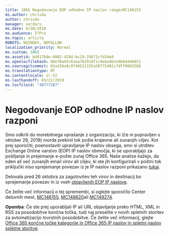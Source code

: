 ```yaml
---
title: 1065 Negodovanje EOP odhodne IP naslov rangesMC146155
ms.author: chrisda
author: chrisda
manager: serdars
ms.date: 9/28/2018
ms.audience: ITPro
ms.topic: article
ROBOTS: NOINDEX, NOFOLLOW
localization_priority: Normal
ms.custom: 1065
ms.assetid: bd41784e-8002-428d-bc19-25671cfd34e8
ms.openlocfilehash: 0def0a93c61ea762918f1c9e6edb2e9b04446851
ms.sourcegitcommit: 03a156a9c9740521155a30775492c7dff0982588
ms.translationtype: MT
ms.contentlocale: sl-SI
ms.lasthandoff: 03/22/2019
ms.locfileid: "30777287"
---
```

# <a name="deprecation-of-eop-outbound-ip-address-ranges"></a>Negodovanje EOP odhodne IP naslov razponi

Smo odkrili do morebitnega vprašanje z organizacijo, ki (če ni popravljen s oktober 26, 2018) morda prekinil tok pošte krajevne ali zunanjih ciljev. Kot prej sporočiti, poenostaviti upravljanje IP naslov obsega, smo si utrditev Exchange Online varstvo (EOP) IP naslov območja, ki se uporabljajo za pošiljanje in prejemanje e-pošte zunaj Office 365. Naše analize kažejo, da eden ali več zunanjih email virov ali ciljev, ki ste jih konfigurirali v poštni tok priključki niso sprejemanje povezav iz je IP naslov razponi prikazano [tukaj](https://docs.microsoft.com/office365/SecurityCompliance/eop/exchange-online-protection-ip-addresses).
  
Delovala pred 26 oktobra za zagotovitev teh virov in destinacij bo sprejemanje povezav in iz vseh [objavljenih EOP IP naslove](https://docs.microsoft.com/office365/SecurityCompliance/eop/exchange-online-protection-ip-addresses).
  
Če želite več informacij o tej spremembi, si oglejte sporočilo Center delovnih mest, [MC146155](https://portal.office.com/AdminPortal/home?switchtomodern=true#/MessageCenter?id=MC146155), [MC148620](https://portal.office.com/AdminPortal/home?switchtomodern=true#/MessageCenter?id=MC148620)ali [MC149274](https://portal.office.com/AdminPortal/home?switchtomodern=true#/MessageCenter?id=MC149274).
  
 **Opomba**: Če ste prej uporabljali IP ali URL objavljanje preko HTML, XML in RSS za posodobitve končna točka, tudi naj preselite v novih spletnih storitev za avtomatizacijo tovrstnih posodobitve. Če želite več informacij, glejte [Office 365 končne točke kategorije in Office 365 IP naslov in spletni naslov spletne storitve](https://techcommunity.microsoft.com/t5/Office-365-Blog/Announcing-Office-365-endpoint-categories-and-Office-365-IP/ba-p/177638).
  

